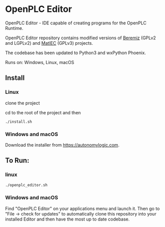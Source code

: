 # OpenPLC Editor
OpenPLC Editor - IDE capable of creating programs for the OpenPLC Runtime.

OpenPLC Editor repository contains modified versions of [Beremiz](https://github.com/beremiz/beremiz) (GPLv2 and LGPLv2) and [MatIEC](https://github.com/beremiz/matiec) (GPLv3) projects.

The codebase has been updated to Python3 and wxPython Phoenix.

Runs on: Windows, Linux, macOS

## Install

### Linux

clone the project

cd to the root of the project and then

```
./install.sh
```

### Windows and macOS

Download the installer from https://autonomylogic.com.

## To Run:

### linux

```bash
./openplc_editor.sh
```

### Windows and macOS

Find "OpenPLC Editor" on your applications menu and launch it. Then go to "File -> check for updates" to automatically clone this repository into your installed Editor and then have the most up to date codebase.
